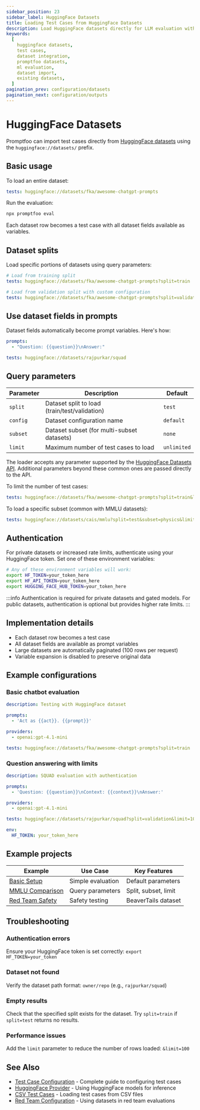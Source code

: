 ```yaml
---
sidebar_position: 23
sidebar_label: HuggingFace Datasets
title: Loading Test Cases from HuggingFace Datasets
description: Load HuggingFace datasets directly for LLM evaluation with automatic splits, filtering, and format conversion capabilities
keywords:
  [
    huggingface datasets,
    test cases,
    dataset integration,
    promptfoo datasets,
    ml evaluation,
    dataset import,
    existing datasets,
  ]
pagination_prev: configuration/datasets
pagination_next: configuration/outputs
---
```


# HuggingFace Datasets

Promptfoo can import test cases directly from [HuggingFace datasets](https://huggingface.co/docs/datasets) using the `huggingface://datasets/` prefix.

## Basic usage

To load an entire dataset:

```yaml
tests: huggingface://datasets/fka/awesome-chatgpt-prompts
```

Run the evaluation:

```bash
npx promptfoo eval
```

Each dataset row becomes a test case with all dataset fields available as variables.

## Dataset splits

Load specific portions of datasets using query parameters:

```yaml
# Load from training split
tests: huggingface://datasets/fka/awesome-chatgpt-prompts?split=train

# Load from validation split with custom configuration
tests: huggingface://datasets/fka/awesome-chatgpt-prompts?split=validation&config=custom
```

## Use dataset fields in prompts

Dataset fields automatically become prompt variables. Here's how:

```yaml title="promptfooconfig.yaml"
prompts:
  - "Question: {{question}}\nAnswer:"

tests: huggingface://datasets/rajpurkar/squad
```

## Query parameters

| Parameter | Description                                   | Default     |
| --------- | --------------------------------------------- | ----------- |
| `split`   | Dataset split to load (train/test/validation) | `test`      |
| `config`  | Dataset configuration name                    | `default`   |
| `subset`  | Dataset subset (for multi-subset datasets)    | `none`      |
| `limit`   | Maximum number of test cases to load          | `unlimited` |

The loader accepts any parameter supported by the [HuggingFace Datasets API](https://huggingface.co/docs/datasets-server/api_reference#get-apirows). Additional parameters beyond these common ones are passed directly to the API.

To limit the number of test cases:

```yaml
tests: huggingface://datasets/fka/awesome-chatgpt-prompts?split=train&limit=50
```

To load a specific subset (common with MMLU datasets):

```yaml
tests: huggingface://datasets/cais/mmlu?split=test&subset=physics&limit=10
```

## Authentication

For private datasets or increased rate limits, authenticate using your HuggingFace token. Set one of these environment variables:

```bash
# Any of these environment variables will work:
export HF_TOKEN=your_token_here
export HF_API_TOKEN=your_token_here
export HUGGING_FACE_HUB_TOKEN=your_token_here
```

:::info
Authentication is required for private datasets and gated models. For public datasets, authentication is optional but provides higher rate limits.
:::

## Implementation details

- Each dataset row becomes a test case
- All dataset fields are available as prompt variables
- Large datasets are automatically paginated (100 rows per request)
- Variable expansion is disabled to preserve original data

## Example configurations

### Basic chatbot evaluation

```yaml title="promptfooconfig.yaml"
description: Testing with HuggingFace dataset

prompts:
  - 'Act as {{act}}. {{prompt}}'

providers:
  - openai:gpt-4.1-mini

tests: huggingface://datasets/fka/awesome-chatgpt-prompts?split=train
```

### Question answering with limits

```yaml title="promptfooconfig.yaml"
description: SQUAD evaluation with authentication

prompts:
  - 'Question: {{question}}\nContext: {{context}}\nAnswer:'

providers:
  - openai:gpt-4.1-mini

tests: huggingface://datasets/rajpurkar/squad?split=validation&limit=100

env:
  HF_TOKEN: your_token_here
```

## Example projects

| Example                                                                                                    | Use Case          | Key Features         |
| ---------------------------------------------------------------------------------------------------------- | ----------------- | -------------------- |
| [Basic Setup](https://github.com/promptfoo/promptfoo/tree/main/examples/huggingface-dataset)               | Simple evaluation | Default parameters   |
| [MMLU Comparison](https://github.com/promptfoo/promptfoo/tree/main/examples/openai-gpt-4.1-vs-gpt-4o-mmlu) | Query parameters  | Split, subset, limit |
| [Red Team Safety](https://github.com/promptfoo/promptfoo/tree/main/examples/redteam-beavertails)           | Safety testing    | BeaverTails dataset  |

## Troubleshooting

### Authentication errors

Ensure your HuggingFace token is set correctly: `export HF_TOKEN=your_token`

### Dataset not found

Verify the dataset path format: `owner/repo` (e.g., `rajpurkar/squad`)

### Empty results

Check that the specified split exists for the dataset. Try `split=train` if `split=test` returns no results.

### Performance issues

Add the `limit` parameter to reduce the number of rows loaded: `&limit=100`

## See Also

- [Test Case Configuration](/docs/configuration/test-cases) - Complete guide to configuring test cases
- [HuggingFace Provider](/docs/providers/huggingface) - Using HuggingFace models for inference
- [CSV Test Cases](/docs/configuration/test-cases#csv-format) - Loading test cases from CSV files
- [Red Team Configuration](/docs/red-team/configuration) - Using datasets in red team evaluations
